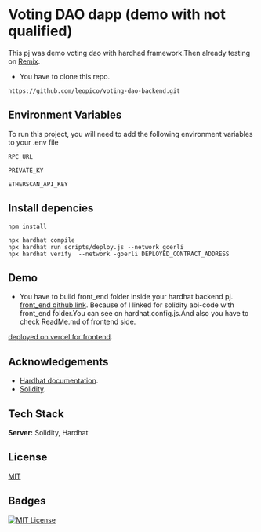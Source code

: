 # Voting DAO dapp (demo with not qualified)

This pj was demo voting dao with hardhad framework.Then already testing on [Remix](http://remix.ethereum.org).

- You have to clone this repo.
```shell
https://github.com/leopico/voting-dao-backend.git
```

## Environment Variables

To run this project, you will need to add the following environment variables to your .env file

`RPC_URL`

`PRIVATE_KY`

`ETHERSCAN_API_KEY`

## Install depencies

```shell
npm install
```

```shell
npx hardhat compile
npx hardhat run scripts/deploy.js --network goerli
npx hardhat verify  --network -goerli DEPLOYED_CONTRACT_ADDRESS
```

## Demo

- You have to build front_end folder inside your hardhat backend pj. [front_end github link](https://multisig-wallet-frontend.vercel.app). Because of I linked for solidity abi-code with front_end folder.You can see on hardhat.config.js.And also you have to check ReadMe.md of frontend side.



[deployed on vercel for frontend](https://multisig-wallet-frontend.vercel.app).

## Acknowledgements

 - [Hardhat documentation](https://hardhat.org/).
 - [Solidity](https://soliditylang.org/).

## Tech Stack

**Server:** Solidity, Hardhat

## License

[MIT](https://choosealicense.com/licenses/mit/)

## Badges

[![MIT License](https://img.shields.io/badge/License-MIT-green.svg)](https://choosealicense.com/licenses/mit/)
